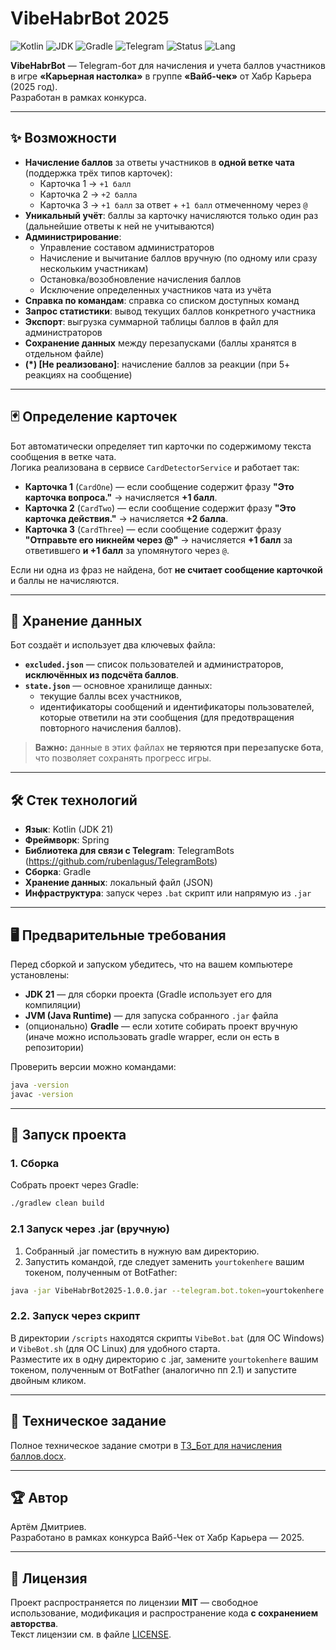 <!-- language: ru -->

# VibeHabrBot 2025

![Kotlin](https://img.shields.io/badge/Kotlin-1.9-blueviolet?logo=kotlin&logoColor=white)
![JDK](https://img.shields.io/badge/JDK-21-orange?logo=java&logoColor=white)
![Gradle](https://img.shields.io/badge/Gradle-Build-green)
![Telegram](https://img.shields.io/badge/Telegram-Bot-blue)
![Status](https://img.shields.io/badge/Status-Contest_Entry-success)
![Lang](https://img.shields.io/badge/lang-RU-blue)

**VibeHabrBot** — Telegram-бот для начисления и учета баллов участников в игре **«Карьерная настолка»** в группе **«Вайб-чек»** от Хабр Карьера (2025 год).  
Разработан в рамках конкурса.

---

## ✨ Возможности

- **Начисление баллов** за ответы участников в **одной ветке чата** (поддержка трёх типов карточек):
    - Карточка 1 → `+1 балл`
    - Карточка 2 → `+2 балла`
    - Карточка 3 → `+1 балл` за ответ + `+1 балл` отмеченному через `@`
- **Уникальный учёт**: баллы за карточку начисляются только один раз (дальнейшие ответы к ней не учитываются)
- **Администрирование**:
    - Управление составом администраторов
    - Начисление и вычитание баллов вручную (по одному или сразу нескольким участникам)
    - Остановка/возобновление начисления баллов
    - Исключение определенных участников чата из учёта
- **Справка по командам**: справка со списком доступных команд
- **Запрос статистики**: вывод текущих баллов конкретного участника
- **Экспорт**: выгрузка суммарной таблицы баллов в файл для администраторов
- **Сохранение данных** между перезапусками (баллы хранятся в отдельном файле)
- **(*) [Не реализовано]**: начисление баллов за реакции (при 5+ реакциях на сообщение)

---

## 🃏 Определение карточек

Бот автоматически определяет тип карточки по содержимому текста сообщения в ветке чата.  
Логика реализована в сервисе `CardDetectorService` и работает так:

- **Карточка 1** (`CardOne`) — если сообщение содержит фразу **"Это карточка вопроса."** → начисляется **+1 балл**.
- **Карточка 2** (`CardTwo`) — если сообщение содержит фразу **"Это карточка действия."** → начисляется **+2 балла**.
- **Карточка 3** (`CardThree`) — если сообщение содержит фразу **"Отправьте его никнейм через @"** → начисляется **+1 балл** за ответившего **и +1 балл** за упомянутого через `@`.

Если ни одна из фраз не найдена, бот **не считает сообщение карточкой** и баллы не начисляются.

---

## 💾 Хранение данных

Бот создаёт и использует два ключевых файла:

- **`excluded.json`** — список пользователей и администраторов, **исключённых из подсчёта баллов**.
- **`state.json`** — основное хранилище данных:
  - текущие баллы всех участников,
  - идентификаторы сообщений и идентификаторы пользователей, которые ответили на эти сообщения (для предотвращения повторного начисления баллов).

> **Важно:** данные в этих файлах **не теряются при перезапуске бота**, что позволяет сохранять прогресс игры.

---
## 🛠️ Стек технологий

- **Язык**: Kotlin (JDK 21)
- **Фреймворк**: Spring
- **Библиотека для связи с Telegram**: TelegramBots (https://github.com/rubenlagus/TelegramBots)
- **Сборка**: Gradle
- **Хранение данных**: локальный файл (JSON)
- **Инфраструктура**: запуск через `.bat` скрипт или напрямую из `.jar`

---

## 🖥️ Предварительные требования

Перед сборкой и запуском убедитесь, что на вашем компьютере установлены:

- **JDK 21** — для сборки проекта (Gradle использует его для компиляции)
- **JVM (Java Runtime)** — для запуска собранного `.jar` файла
- (опционально) **Gradle** — если хотите собирать проект вручную (иначе можно использовать gradle wrapper, если он есть в репозитории)

Проверить версии можно командами:
```bash
java -version
javac -version
```

---

## 🚀 Запуск проекта

### 1. Сборка
Собрать проект через Gradle:
```bash
./gradlew clean build
```

### 2.1 Запуск через .jar (вручную)
1. Собранный .jar поместить в нужную вам директорию.  
2. Запустить командой, где следует заменить `yourtokenhere` вашим токеном, полученным от BotFather:

```bash
java -jar VibeHabrBot2025-1.0.0.jar --telegram.bot.token=yourtokenhere
```

### 2.2. Запуск через скрипт
В директории `/scripts` находятся скрипты `VibeBot.bat` (для ОС Windows) и `VibeBot.sh` (для ОС Linux) для удобного старта.  
Разместите их в одну директорию с .jar, замените `yourtokenhere` вашим токеном, полученным от BotFather (аналогично пп 2.1) и запустите двойным кликом.

---

## 📜 Техническое задание
Полное техническое задание смотри в [ТЗ_Бот для начисления баллов.docx](docs/VibeHabr2025TechnicalTask.docx).

---

## 🏆 Автор
Артём Дмитриев.  
Разработано в рамках конкурса Вайб-Чек от Хабр Карьера — 2025.

---

## 📄 Лицензия

Проект распространяется по лицензии **MIT** — свободное использование, модификация и распространение кода **с сохранением авторства**.  
Текст лицензии см. в файле [LICENSE](LICENSE).